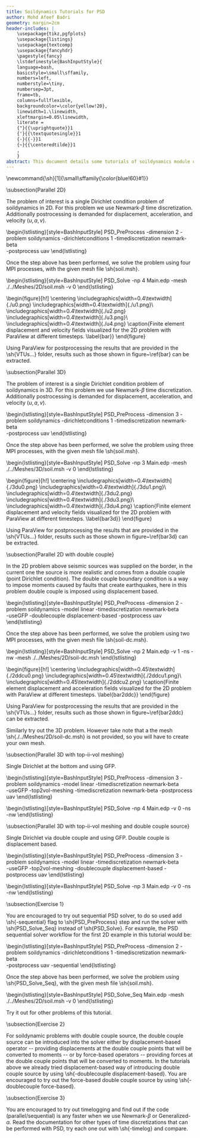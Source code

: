 ```yaml
---
title: Soildynamics Tutorials for PSD
author: Mohd Afeef Badri
geometry: margin=2cm
header-includes: |
    \usepackage{tikz,pgfplots}
    \usepackage{listings}
    \usepackage{textcomp}
    \usepackage{fancyhdr}
    \pagestyle{fancy}
    \lstdefinestyle{BashInputStyle}{
	language=bash,
	basicstyle=\small\sffamily,
	numbers=left,
	numberstyle=\tiny,
	numbersep=3pt,
	frame=tb,
	columns=fullflexible,
	backgroundcolor=\color{yellow!20},
	linewidth=1.\linewidth,
	xleftmargin=0.05\linewidth,
	literate =
	{"}{{\uprightquote}}1
	{'}{{\textquotesingle}}1
	{-}{{-}}1
	{~}{{\centeredtilde}}1
	,
    }
abstract: This document details some tutorials of soildynamics module of PSD. These tutorials are not verbose, but does instead give a kick start users/developers for using PSD's soildynamics module. 
---
```

\newcommand{\sh}[1]{\small\sffamily{\color{blue!60}#1}}

\subsection{Parallel 2D}

The problem of interest is a single Dirichlet condition problem of soildynamics in 2D. For this problem we use Newmark-$\beta$ time discretization. Additionally postrocessing is demanded for displacement, acceleration, and velocity ($u,a,v$).

\begin{lstlisting}[style=BashInputStyle]
PSD_PreProcess -dimension 2 -problem soildynamics -dirichletconditions 1 -timediscretization newmark-beta \
-postprocess uav
\end{lstlisting}

Once the step above has been performed, we solve the problem using four MPI processes, with the given mesh file \sh{soil.msh}. 

\begin{lstlisting}[style=BashInputStyle]
PSD_Solve -np 4 Main.edp -mesh ./../Meshes/2D/soil.msh -v 0
\end{lstlisting}


\begin{figure}[h!]
\centering
\includegraphics[width=0.4\textwidth]{./u0.png}
\includegraphics[width=0.4\textwidth]{./u1.png}\\
\includegraphics[width=0.4\textwidth]{./u2.png}
\includegraphics[width=0.4\textwidth]{./u3.png}\\
\includegraphics[width=0.4\textwidth]{./u4.png}
\caption{Finite element displacement and velocity fields visualized for the 2D problem with ParaView at different timesteps. \label{bar}}
\end{figure}

Using ParaView for postprocessing the results that are provided in the \sh{VTUs...} folder, results such as those shown in figure~\ref{bar} can be extracted.


\subsection{Parallel 3D}

The problem of interest is a single Dirichlet condition problem of soildynamics in 3D. For this problem we use Newmark-$\beta$ time discretization. Additionally postrocessing is demanded for displacement, acceleration, and velocity ($u,a,v$).

\begin{lstlisting}[style=BashInputStyle]
PSD_PreProcess -dimension 3 -problem soildynamics -dirichletconditions 1 -timediscretization newmark-beta \
-postprocess uav
\end{lstlisting}

Once the step above has been performed, we solve the problem using three MPI processes, with the given mesh file \sh{soil.msh}. 

\begin{lstlisting}[style=BashInputStyle]
PSD_Solve -np 3 Main.edp -mesh ./../Meshes/3D/soil.msh -v 0
\end{lstlisting}

\begin{figure}[h!]
\centering
\includegraphics[width=0.4\textwidth]{./3du0.png}
\includegraphics[width=0.4\textwidth]{./3du1.png}\\
\includegraphics[width=0.4\textwidth]{./3du2.png}
\includegraphics[width=0.4\textwidth]{./3du3.png}\\
\includegraphics[width=0.4\textwidth]{./3du4.png}
\caption{Finite element displacement and velocity fields visualized for the 2D problem with ParaView at different timesteps. \label{bar3d}}
\end{figure}

Using ParaView for postprocessing the results that are provided in the \sh{VTUs...} folder, results such as those shown in figure~\ref{bar3d} can be extracted.

\subsection{Parallel 2D with double couple}

In the 2D problem above seismic sources was supplied on the border, in the current one the source is more realistic and comes from a double couple (point Dirichlet condition). The double couple boundary condition is a way to impose moments caused by faults that create earthquakes, here in this problem double couple is imposed using displacement based. 

\begin{lstlisting}[style=BashInputStyle]
PSD_PreProcess -dimension 2 -problem soildynamics -model linear -timediscretization newmark-beta \
-useGFP -doublecouple displacement-based -postprocess uav
\end{lstlisting}

Once the step above has been performed, we solve the problem using two MPI processes, with the given mesh file \sh{soil-dc.msh}. 

\begin{lstlisting}[style=BashInputStyle]
PSD_Solve -np 2 Main.edp -v 1 -ns -nw -mesh ./../Meshes/2D/soil-dc.msh
\end{lstlisting}

\begin{figure}[h!]
\centering
\includegraphics[width=0.45\textwidth]{./2ddcu0.png}
\includegraphics[width=0.45\textwidth]{./2ddcu1.png}\\
\includegraphics[width=0.45\textwidth]{./2ddcu2.png}
\caption{Finite element displacement and acceleration fields visualized for the 2D problem with ParaView at different timesteps. \label{bar2ddc}}
\end{figure}

Using ParaView for postprocessing the results that are provided in the \sh{VTUs...} folder, results such as those shown in figure~\ref{bar2ddc} can be extracted.

Similarly try out the 3D problem. However take note that a the mesh \sh{./../Meshes/2D/soil-dc.msh} is not provided, so you will have to create your own mesh. 


\subsection{Parallel 3D with top-ii-vol meshing}

Single Dirichlet at the bottom and using GFP.

\begin{lstlisting}[style=BashInputStyle]
PSD_PreProcess -dimension 3 -problem soildynamics -model linear -timediscretization newmark-beta \
-useGFP -top2vol-meshing -timediscretization newmark-beta -postprocess uav
\end{lstlisting}

\begin{lstlisting}[style=BashInputStyle]
PSD_Solve -np 4 Main.edp -v 0 -ns -nw 
\end{lstlisting}





\subsection{Parallel 3D with top-ii-vol meshing and double couple source}

Single Dirichlet via double couple and using GFP. Double couple is displacement based. 

\begin{lstlisting}[style=BashInputStyle]
PSD_PreProcess -dimension 3 -problem soildynamics -model linear -timediscretization newmark-beta \
-useGFP -top2vol-meshing -doublecouple displacement-based -postprocess uav
\end{lstlisting}

\begin{lstlisting}[style=BashInputStyle]
PSD_Solve -np 3 Main.edp -v 0 -ns -nw 
\end{lstlisting}

\subsection{Exercise  1}

You are encouraged to try out sequential PSD solver, to do so used add \sh{-sequential} flag to \sh{PSD\_PreProcess} step and run the solver with \sh{PSD\_Solve\_Seq} instead of \sh{PSD\_Solve}. For example, the PSD sequential solver workflow for the first 2D example in this tutorial would be:

\begin{lstlisting}[style=BashInputStyle]
PSD_PreProcess -dimension 2 -problem soildynamics -dirichletconditions 1 -timediscretization newmark-beta \
-postprocess uav -sequential
\end{lstlisting}

Once the step above has been performed, we solve the problem using \sh{PSD\_Solve\_Seq}, with the given mesh file \sh{soil.msh}. 

\begin{lstlisting}[style=BashInputStyle]
PSD_Solve_Seq  Main.edp -mesh ./../Meshes/2D/soil.msh -v 0
\end{lstlisting}

Try it out for other problems of this tutorial. 

\subsection{Exercise 2}

For soildynamic problems with double couple source, the double couple source can be introduced into the solver either by displacement-based operator -- providing displacements at the double couple points that will be converted to moments -- or by force-based operators -- providing forces at the double couple points that  will be converted to moments. In the tutorials above we already tried displacement-based way of introducing double couple source by using \sh{-doublecouple displacement-based}. You are encouraged to try out the force-based double couple source by using \sh{-doublecouple force-based}.

\subsection{Exercise 3}

You are encouraged to try out timelogging and find out if the code (parallel/sequential) is any faster when we use Newmark-$\beta$ or Generalized-$\alpha$. Read the documentation for other types of time discretizations that can be performed with PSD, try each one out with \sh{-timelog} and compare. 

